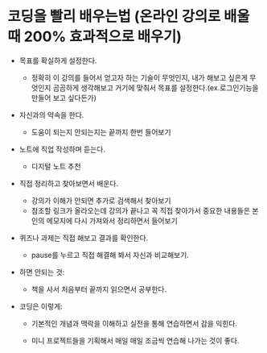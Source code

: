 # 코딩을 빨리 배우는법 (온라인 강의로 배울때 200% 효과적으로 배우기)

- 목표를 확실하게 설정한다.

  - 정확히 이 강의를 들어서 얻고자 하는 기술이 무엇인지, 내가 해보고 싶은게 무엇인지 곰곰하게 생각해보고 거기에 맞춰서 목표를 설정한다.(ex.로그인기능을 만들어 보고 싶다든가)

- 자신과의 약속을 한다.

  - 도움이 되는지 안되는지는 끝까지 한번 들어보기

- 노트에 직업 작성하며 듣는다.

  - 디지털 노트 추천

- 직접 정리하고 찾아보면서 배운다.

  - 강의가 이해가 안되면 추가로 검색해서 찾아보기
  - 참조할 링크가 올라오는데 강의가 끝나고 꼭 직접 찾아가서 중요한 내용들은 본인의 메모지에 다시 가져와서 정리하면서 들어보기

- 퀴즈나 과제는 직접 해보고 결과를 확인한다.

  - pause를 누르고 직접 해결해 봐서 자신과 비교해보기.

- 하면 안되는 것:

  - 책을 사서 처음부터 끝까지 읽으면서 공부한다.

- 코딩은 이렇게:

  - 기본적인 개념과 맥락을 이해하고 실전을 통해 연습하면서 감을 익힌다.

  - 미니 프로젝트들을 기획해서 매일 매일 조금씩 연습해 나가는 것이 좋다.
